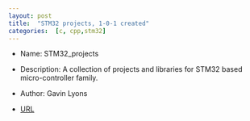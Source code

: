 ```yaml
---
layout: post
title:  "STM32 projects, 1-0-1 created"
categories:  [c, cpp,stm32]
---
```


* Name: STM32_projects
* Description: A collection of projects and libraries for STM32 based micro-controller family.
* Author: Gavin Lyons

* [URL](https://github.com/gavinlyonsrepo/STM32_projects) 


